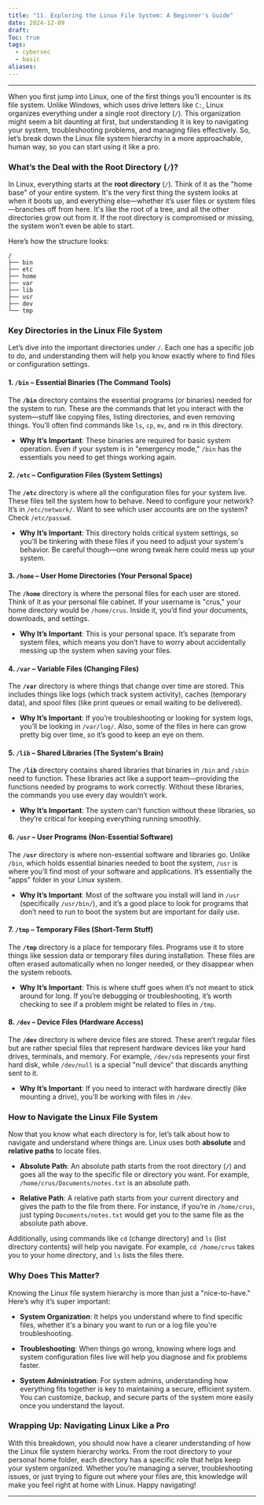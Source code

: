 ```yaml
---
title: "11. Exploring the Linux File System: A Beginner's Guide"
date: 2024-12-09
draft: 
Toc: true
tags:
  - cybersec
  - basic
aliases:
---
```

---

When you first jump into Linux, one of the first things you’ll encounter is its file system. Unlike Windows, which uses drive letters like `C:`, Linux organizes everything under a single root directory (`/`). This organization might seem a bit daunting at first, but understanding it is key to navigating your system, troubleshooting problems, and managing files effectively. So, let’s break down the Linux file system hierarchy in a more approachable, human way, so you can start using it like a pro.

### **What’s the Deal with the Root Directory (`/`)?**

In Linux, everything starts at the **root directory** (`/`). Think of it as the "home base" of your entire system. It's the very first thing the system looks at when it boots up, and everything else—whether it’s user files or system files—branches off from here. It's like the root of a tree, and all the other directories grow out from it. If the root directory is compromised or missing, the system won’t even be able to start.

Here’s how the structure looks:

```
/
├── bin
├── etc
├── home
├── var
├── lib
├── usr
├── dev
└── tmp
```

### **Key Directories in the Linux File System**

Let’s dive into the important directories under `/`. Each one has a specific job to do, and understanding them will help you know exactly where to find files or configuration settings.

#### **1. `/bin` – Essential Binaries (The Command Tools)**

The **`/bin`** directory contains the essential programs (or binaries) needed for the system to run. These are the commands that let you interact with the system—stuff like copying files, listing directories, and even removing things. You’ll often find commands like `ls`, `cp`, `mv`, and `rm` in this directory.

- **Why It’s Important**: These binaries are required for basic system operation. Even if your system is in "emergency mode," `/bin` has the essentials you need to get things working again.

#### **2. `/etc` – Configuration Files (System Settings)**

The **`/etc`** directory is where all the configuration files for your system live. These files tell the system how to behave. Need to configure your network? It’s in `/etc/network/`. Want to see which user accounts are on the system? Check `/etc/passwd`.

- **Why It’s Important**: This directory holds critical system settings, so you’ll be tinkering with these files if you need to adjust your system's behavior. Be careful though—one wrong tweak here could mess up your system.

#### **3. `/home` – User Home Directories (Your Personal Space)**

The **`/home`** directory is where the personal files for each user are stored. Think of it as your personal file cabinet. If your username is "crus," your home directory would be `/home/crus`. Inside it, you’d find your documents, downloads, and settings.

- **Why It’s Important**: This is your personal space. It’s separate from system files, which means you don’t have to worry about accidentally messing up the system when saving your files.

#### **4. `/var` – Variable Files (Changing Files)**

The **`/var`** directory is where things that change over time are stored. This includes things like logs (which track system activity), caches (temporary data), and spool files (like print queues or email waiting to be delivered).

- **Why It’s Important**: If you’re troubleshooting or looking for system logs, you’ll be looking in `/var/log/`. Also, some of the files in here can grow pretty big over time, so it’s good to keep an eye on them.

#### **5. `/lib` – Shared Libraries (The System's Brain)**

The **`/lib`** directory contains shared libraries that binaries in `/bin` and `/sbin` need to function. These libraries act like a support team—providing the functions needed by programs to work correctly. Without these libraries, the commands you use every day wouldn’t work.

- **Why It’s Important**: The system can’t function without these libraries, so they’re critical for keeping everything running smoothly.

#### **6. `/usr` – User Programs (Non-Essential Software)**

The **`/usr`** directory is where non-essential software and libraries go. Unlike `/bin`, which holds essential binaries needed to boot the system, `/usr` is where you’ll find most of your software and applications. It’s essentially the "apps" folder in your Linux system.

- **Why It’s Important**: Most of the software you install will land in `/usr` (specifically `/usr/bin/`), and it’s a good place to look for programs that don’t need to run to boot the system but are important for daily use.

#### **7. `/tmp` – Temporary Files (Short-Term Stuff)**

The **`/tmp`** directory is a place for temporary files. Programs use it to store things like session data or temporary files during installation. These files are often erased automatically when no longer needed, or they disappear when the system reboots.

- **Why It’s Important**: This is where stuff goes when it’s not meant to stick around for long. If you’re debugging or troubleshooting, it’s worth checking to see if a problem might be related to files in `/tmp`.

#### **8. `/dev` – Device Files (Hardware Access)**

The **`/dev`** directory is where device files are stored. These aren’t regular files but are rather special files that represent hardware devices like your hard drives, terminals, and memory. For example, `/dev/sda` represents your first hard disk, while `/dev/null` is a special "null device" that discards anything sent to it.

- **Why It’s Important**: If you need to interact with hardware directly (like mounting a drive), you’ll be working with files in `/dev`.

### **How to Navigate the Linux File System**

Now that you know what each directory is for, let’s talk about how to navigate and understand where things are. Linux uses both **absolute** and **relative paths** to locate files.

- **Absolute Path**: An absolute path starts from the root directory (`/`) and goes all the way to the specific file or directory you want. For example, `/home/crus/Documents/notes.txt` is an absolute path.
    
- **Relative Path**: A relative path starts from your current directory and gives the path to the file from there. For instance, if you’re in `/home/crus`, just typing `Documents/notes.txt` would get you to the same file as the absolute path above.
    

Additionally, using commands like `cd` (change directory) and `ls` (list directory contents) will help you navigate. For example, `cd /home/crus` takes you to your home directory, and `ls` lists the files there.

### **Why Does This Matter?**

Knowing the Linux file system hierarchy is more than just a "nice-to-have." Here’s why it’s super important:

- **System Organization**: It helps you understand where to find specific files, whether it's a binary you want to run or a log file you're troubleshooting.
    
- **Troubleshooting**: When things go wrong, knowing where logs and system configuration files live will help you diagnose and fix problems faster.
    
- **System Administration**: For system admins, understanding how everything fits together is key to maintaining a secure, efficient system. You can customize, backup, and secure parts of the system more easily once you understand the layout.
    

### **Wrapping Up: Navigating Linux Like a Pro**

With this breakdown, you should now have a clearer understanding of how the Linux file system hierarchy works. From the root directory to your personal home folder, each directory has a specific role that helps keep your system organized. Whether you’re managing a server, troubleshooting issues, or just trying to figure out where your files are, this knowledge will make you feel right at home with Linux. Happy navigating!

---